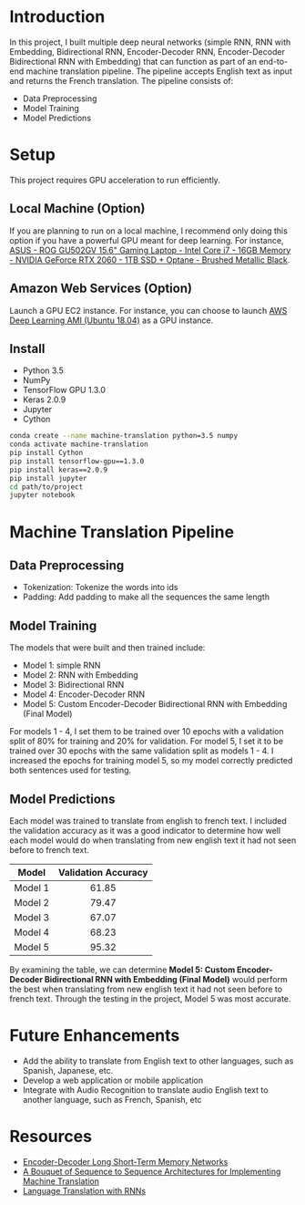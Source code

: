 # Introduction

In this project, I built multiple deep neural networks (simple RNN, RNN with Embedding, Bidirectional RNN, Encoder-Decoder RNN, Encoder-Decoder Bidirectional RNN with Embedding) that can function as part of an end-to-end machine translation pipeline. The pipeline accepts English text as input and returns the French translation. The pipeline consists of:

- Data Preprocessing
- Model Training
- Model Predictions


# Setup

This project requires GPU acceleration to run efficiently.

## Local Machine (Option)

If you are planning to run on a local machine, I recommend only doing this option if you have a powerful GPU meant for deep learning. For instance, [ASUS - ROG GU502GV 15.6" Gaming Laptop - Intel Core i7 - 16GB Memory - NVIDIA GeForce RTX 2060 - 1TB SSD + Optane - Brushed Metallic Black](https://www.bestbuy.com/site/asus-rog-gu502gv-15-6-gaming-laptop-intel-core-i7-16gb-memory-nvidia-geforce-rtx-2060-1tb-ssd-optane-brushed-metallic-black/6338248.p?skuId=6338248).


## Amazon Web Services (Option)

Launch a GPU EC2 instance. For instance, you can choose to launch [AWS Deep Learning AMI (Ubuntu 18.04)](https://aws.amazon.com/marketplace/pp/Amazon-Web-Services-AWS-Deep-Learning-AMI-Ubuntu-1/B07Y43P7X5) as a GPU instance.
 

## Install

- Python 3.5
- NumPy
- TensorFlow GPU 1.3.0
- Keras 2.0.9
- Jupyter
- Cython

~~~bash
conda create --name machine-translation python=3.5 numpy
conda activate machine-translation
pip install Cython
pip install tensorflow-gpu==1.3.0
pip install keras==2.0.9
pip install jupyter
cd path/to/project
jupyter notebook
~~~

# Machine Translation Pipeline

## Data Preprocessing

- Tokenization: Tokenize the words into ids
- Padding: Add padding to make all the sequences the same length

## Model Training

The models that were built and then trained include:

- Model 1: simple RNN
- Model 2: RNN with Embedding
- Model 3: Bidirectional RNN
- Model 4: Encoder-Decoder RNN
- Model 5: Custom Encoder-Decoder Bidirectional RNN with Embedding (Final Model)

For models 1 - 4, I set them to be trained over 10 epochs with a validation split of 80% for training and 20% for validation. For model 5, I set it to be trained over 30 epochs with the same validation split as models 1 - 4. I increased the epochs for training model 5, so my model correctly predicted both sentences used for testing.

## Model Predictions

Each model was trained to translate from english to french text. I included the validation accuracy as it was a good indicator to determine how well each model would do when translating from new english text it had not seen before to french text.

| Model   | Validation Accuracy |
| :-----: | :-----------------: |
| Model 1 | 61.85 |
| Model 2 | 79.47 |
| Model 3 | 67.07 |
| Model 4 | 68.23 |
| Model 5 | 95.32 |

By examining the table, we can determine **Model 5: Custom Encoder-Decoder Bidirectional RNN with Embedding (Final Model)** would perform the best when translating from new english text it had not seen before to french text. Through the testing in the project, Model 5 was most accurate.

# Future Enhancements

- Add the ability to translate from English text to other languages, such as Spanish, Japanese, etc.
- Develop a web application or mobile application
- Integrate with Audio Recognition to translate audio English text to another language, such as French, Spanish, etc

# Resources

- [Encoder-Decoder Long Short-Term Memory Networks](https://machinelearningmastery.com/encoder-decoder-long-short-term-memory-networks/)
- [A Bouquet of Sequence to Sequence Architectures for Implementing Machine Translation](https://medium.com/analytics-vidhya/a-bouquet-of-sequence-to-sequence-architectures-for-implementing-machine-translation-5d13b286df5)
- [Language Translation with RNNs](https://towardsdatascience.com/language-translation-with-rnns-d84d43b40571)